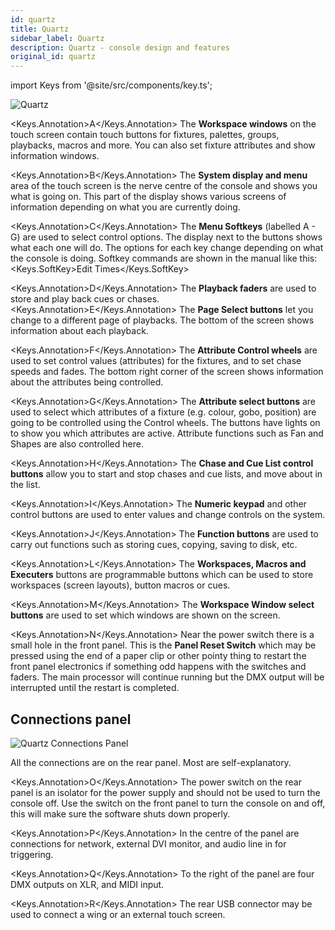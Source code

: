 ```yaml
---
id: quartz
title: Quartz
sidebar_label: Quartz
description: Quartz - console design and features
original_id: quartz
---
```


import Keys from '@site/src/components/key.ts';

![Quartz](/docs/images/Quartz.png)

<Keys.Annotation>A</Keys.Annotation> The <strong>Workspace windows</strong> on the touch screen contain touch buttons for
fixtures, palettes, groups, playbacks, macros and more. You can also set
fixture attributes and show information windows.

<Keys.Annotation>B</Keys.Annotation> The <strong>System display and menu</strong> area of the touch screen is the nerve
centre of the console and shows you what is going on. This part of the
display shows various screens of information depending on what you are
currently doing.

<Keys.Annotation>C</Keys.Annotation> The <strong>Menu Softkeys</strong> (labelled A - G) are used to select control
options. The display next to the buttons shows what each one will do.
The options for each key change depending on what the console is doing.
Softkey commands are shown in the manual like this:
<Keys.SoftKey>Edit Times</Keys.SoftKey>

<Keys.Annotation>D</Keys.Annotation> The <strong>Playback faders</strong> are used to store and play back cues or chases.
<Keys.Annotation>E</Keys.Annotation> The <strong>Page Select buttons</strong> let you change to a different page of
playbacks. The bottom of the screen shows information about each
playback.

<Keys.Annotation>F</Keys.Annotation> The <strong>Attribute Control wheels</strong> are used to set control values
(attributes) for the fixtures, and to set chase speeds and fades. The
bottom right corner of the screen shows information about the attributes
being controlled.

<Keys.Annotation>G</Keys.Annotation> The <strong>Attribute select buttons</strong> are used to select which attributes of
a fixture (e.g. colour, gobo, position) are going to be controlled using
the Control wheels. The buttons have lights on to show you which
attributes are active. Attribute functions such as Fan and Shapes are
also controlled here.

<Keys.Annotation>H</Keys.Annotation> The <strong>Chase and Cue List control buttons</strong> allow you to start and stop
chases and cue lists, and move about in the list.

<Keys.Annotation>I</Keys.Annotation> The <strong>Numeric keypad</strong> and other control buttons are used to enter
values and change controls on the system.

<Keys.Annotation>J</Keys.Annotation> The <strong>Function buttons</strong> are used to carry out functions such as storing
cues, copying, saving to disk, etc.

<Keys.Annotation>L</Keys.Annotation> The <strong>Workspaces, Macros and Executers</strong> buttons are programmable
buttons which can be used to store workspaces (screen layouts), button
macros or cues.

<Keys.Annotation>M</Keys.Annotation> The <strong>Workspace Window select buttons</strong> are used to set which windows
are shown on the screen.

<Keys.Annotation>N</Keys.Annotation> Near the power switch there is a small hole in the front panel. This is
the <strong>Panel Reset Switch</strong> which may be pressed using the end of a
paper clip or other pointy thing to restart the front panel electronics
if something odd happens with the switches and faders. The main
processor will continue running but the DMX output will be interrupted
until the restart is completed.

## Connections panel

![Quartz Connections Panel](/docs/images/Quartz-Connections-Panel.png)

All the connections are on the rear panel. Most are self-explanatory.

<Keys.Annotation>O</Keys.Annotation> The power switch on the rear panel is an isolator for the power supply
and should not be used to turn the console off. Use the switch on the
front panel to turn the console on and off, this will make sure the software shuts
down properly.

<Keys.Annotation>P</Keys.Annotation> In the centre of the panel are connections for network, external DVI monitor,
and audio line in for triggering.

<Keys.Annotation>Q</Keys.Annotation> To the right of the panel are four DMX outputs on XLR, and MIDI input.

<Keys.Annotation>R</Keys.Annotation> The rear USB connector may be used to connect a wing or an external
touch screen.
